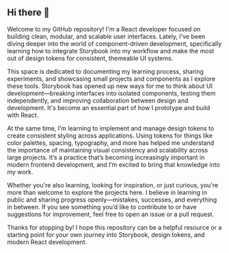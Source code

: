 ## Hi there 👋

Welcome to my GitHub repository! I'm a React developer focused on building clean, modular, and scalable user interfaces. Lately, I’ve been diving deeper into the world of component-driven development, specifically learning how to integrate Storybook into my workflow and make the most out of design tokens for consistent, themeable UI systems.

This space is dedicated to documenting my learning process, sharing experiments, and showcasing small projects and components as I explore these tools. Storybook has opened up new ways for me to think about UI development—breaking interfaces into isolated components, testing them independently, and improving collaboration between design and development. It's become an essential part of how I prototype and build with React.

At the same time, I’m learning to implement and manage design tokens to create consistent styling across applications. Using tokens for things like color palettes, spacing, typography, and more has helped me understand the importance of maintaining visual consistency and scalability across large projects. It’s a practice that’s becoming increasingly important in modern frontend development, and I’m excited to bring that knowledge into my work.

Whether you're also learning, looking for inspiration, or just curious, you're more than welcome to explore the projects here. I believe in learning in public and sharing progress openly—mistakes, successes, and everything in between. If you see something you’d like to contribute to or have suggestions for improvement, feel free to open an issue or a pull request.

Thanks for stopping by! I hope this repository can be a helpful resource or a starting point for your own journey into Storybook, design tokens, and modern React development.
